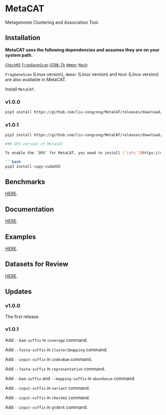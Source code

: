 # MetaCAT

Metagenome Clustering and Association Tool.

## Installation

**MetaCAT uses the following dependencies and assumes they are on your system path.**

[`CheckM2`](https://github.com/chklovski/CheckM2)
[`FragGeneScan`](https://sourceforge.net/projects/fraggenescan/)
[`GTDB-Tk`](https://github.com/Ecogenomics/GTDBTk)
[`Hmmer`](http://hmmer.org)
[`Mash`](https://github.com/marbl/Mash)

`FragGeneScan` (Linux version), `Hmmer` (Linux version) and `Mash` (Linux version) are also available in MetaCAT.

Install `MetaCAT`.

### v1.0.0

```bash
pip3 install https://github.com/liu-congcong/MetaCAT/releases/download/v1.0.0/metacat-1.0.0-py3-none-any.whl
```

### v1.0.1

```bash
pip3 install https://github.com/liu-congcong/MetaCAT/releases/download/v1.0.1/metacat-1.0.1-py3-none-any.whl

### GPU version of MetaCAT

To enable the `GPU` for MetaCAT, you need to install [`CuPy`](https://cupy.dev).

```bash
pip3 install cupy-cudaXXX
```

## Benchmarks

[HERE](https://github.com/liu-congcong/MetaCAT/tree/main/Benchmarks).

## Documentation

[HERE](https://github.com/liu-congcong/MetaCAT/tree/main/Documentation).

## Examples

[HERE](https://github.com/liu-congcong/MetaCAT/tree/main/Examples).

## Datasets for Review

[HERE](https://github.com/liu-congcong/MetaCAT/tree/main/Datasets).

## Updates

### v1.0.0

The first release.

### v1.0.1

Add `--bam-suffix` in `coverage` command.

Add `--fasta-suffix` in `cluster2mapping` command.

Add `--input-suffix` in `indexBam` command.

Add `--fasta-suffix` in `representative` command.

Add `--bam-suffix` and `--mapping-suffix` in `abundance` command.

Add `--input-suffix` in `variant` command.

Add `--input-suffix` in `checkm2` command.

Add `--input-suffix` in `gtdbtk` command.
